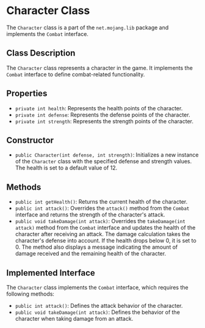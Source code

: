 # Character Class

The `Character` class is a part of the `net.mojang.lib` package and implements the `Combat` interface.

## Class Description

The `Character` class represents a character in the game. It implements the `Combat` interface to define combat-related functionality.

## Properties

- `private int health`: Represents the health points of the character.
- `private int defense`: Represents the defense points of the character.
- `private int strength`: Represents the strength points of the character.

## Constructor

- `public Character(int defense, int strength)`: Initializes a new instance of the `Character` class with the specified defense and strength values. The health is set to a default value of 12.

## Methods

- `public int getHealth()`: Returns the current health of the character.
- `public int attack()`: Overrides the `attack()` method from the `Combat` interface and returns the strength of the character's attack.
- `public void takeDamage(int attack)`: Overrides the `takeDamage(int attack)` method from the `Combat` interface and updates the health of the character after receiving an attack. The damage calculation takes the character's defense into account. If the health drops below 0, it is set to 0. The method also displays a message indicating the amount of damage received and the remaining health of the character.

## Implemented Interface

The `Character` class implements the `Combat` interface, which requires the following methods:

- `public int attack()`: Defines the attack behavior of the character.
- `public void takeDamage(int attack)`: Defines the behavior of the character when taking damage from an attack.


